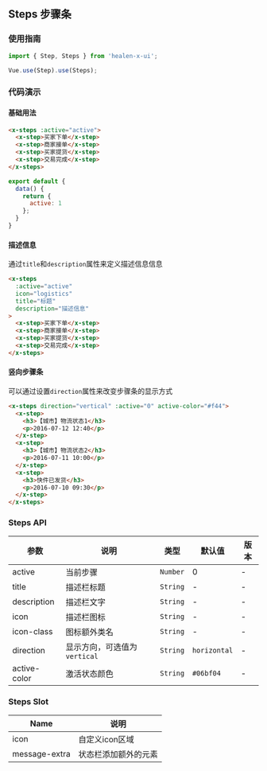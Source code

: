 ## Steps 步骤条

### 使用指南
``` javascript
import { Step, Steps } from 'healen-x-ui';

Vue.use(Step).use(Steps);
```

### 代码演示

#### 基础用法

```html
<x-steps :active="active">
  <x-step>买家下单</x-step>
  <x-step>商家接单</x-step>
  <x-step>买家提货</x-step>
  <x-step>交易完成</x-step>
</x-steps>
```

```javascript
export default {
  data() {
    return {
      active: 1
    };
  }
}
```

#### 描述信息

通过`title`和`description`属性来定义描述信息信息

```html
<x-steps
  :active="active"
  icon="logistics"
  title="标题"
  description="描述信息"
>
  <x-step>买家下单</x-step>
  <x-step>商家接单</x-step>
  <x-step>买家提货</x-step>
  <x-step>交易完成</x-step>
</x-steps>
```

#### 竖向步骤条
可以通过设置`direction`属性来改变步骤条的显示方式

```html
<x-steps direction="vertical" :active="0" active-color="#f44">
  <x-step>
    <h3>【城市】物流状态1</h3>
    <p>2016-07-12 12:40</p>
  </x-step>
  <x-step>
    <h3>【城市】物流状态2</h3>
    <p>2016-07-11 10:00</p>
  </x-step>
  <x-step>
    <h3>快件已发货</h3>
    <p>2016-07-10 09:30</p>
  </x-step>
</x-steps>
```

### Steps API

| 参数 | 说明 | 类型 | 默认值 | 版本 |
|------|------|------|------|------|
| active | 当前步骤 | `Number` | 0 | - |
| title | 描述栏标题 | `String` | - | - |
| description | 描述栏文字 | `String` | - | - |
| icon | 描述栏图标 | `String` | - | - |
| icon-class | 图标额外类名 | `String` | - | - |
| direction | 显示方向，可选值为 `vertical` | `String` | `horizontal` | - |
| active-color | 激活状态颜色 | `String` | `#06bf04` | - |

### Steps Slot

| Name | 说明 |
|------|------|
| icon | 自定义icon区域 |
| message-extra | 状态栏添加额外的元素 |
